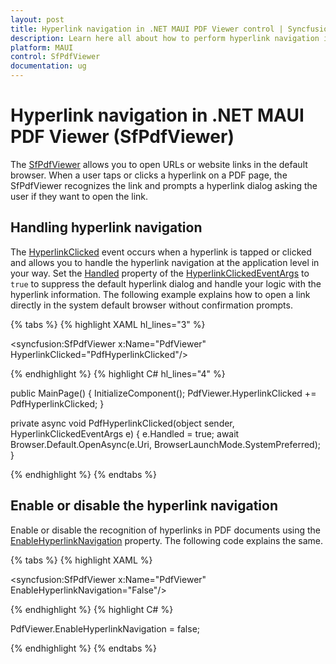 ```yaml
---
layout: post
title: Hyperlink navigation in .NET MAUI PDF Viewer control | Syncfusion
description: Learn here all about how to perform hyperlink navigation in the PDF documents using the Syncfusion<sup>®</sup> .NET MAUI PDF Viewer (SfPdfViewer).
platform: MAUI
control: SfPdfViewer
documentation: ug
---
```


# Hyperlink navigation in .NET MAUI PDF Viewer (SfPdfViewer)

The [SfPdfViewer](https://help.syncfusion.com/cr/maui/Syncfusion.Maui.PdfViewer.SfPdfViewer.html) allows you to open URLs or website links in the default browser. When a user taps or clicks a hyperlink on a PDF page, the SfPdfViewer recognizes the link and prompts a hyperlink dialog asking the user if they want to open the link.

## Handling hyperlink navigation

The [HyperlinkClicked](https://help.syncfusion.com/cr/maui/Syncfusion.Maui.PdfViewer.SfPdfViewer.html#Syncfusion_Maui_PdfViewer_SfPdfViewer_HyperlinkClicked) event occurs when a hyperlink is tapped or clicked and allows you to handle the hyperlink navigation at the application level in your way. Set the [Handled](https://help.syncfusion.com/cr/maui/Syncfusion.Maui.PdfViewer.HyperlinkClickedEventArgs.html#Syncfusion_Maui_PdfViewer_HyperlinkClickedEventArgs_Handled) property of the [HyperlinkClickedEventArgs](https://help.syncfusion.com/cr/maui/Syncfusion.Maui.PdfViewer.HyperlinkClickedEventArgs.html) to `true` to suppress the default hyperlink dialog and handle your logic with the hyperlink information. The following example explains how to open a link directly in the system default browser without confirmation prompts.

{% tabs %}
{% highlight XAML hl_lines="3" %}

<syncfusion:SfPdfViewer 
	x:Name="PdfViewer"
	HyperlinkClicked="PdfHyperlinkClicked"/>
			
{% endhighlight %}
{% highlight C# hl_lines="4" %}

public MainPage()
{
	InitializeComponent();
	PdfViewer.HyperlinkClicked += PdfHyperlinkClicked;
}

private async void PdfHyperlinkClicked(object sender, HyperlinkClickedEventArgs e)
{
	e.Handled = true;
	await Browser.Default.OpenAsync(e.Uri, BrowserLaunchMode.SystemPreferred);
}
	
{% endhighlight %}
{% endtabs %}

## Enable or disable the hyperlink navigation

Enable or disable the recognition of hyperlinks in PDF documents using the [EnableHyperlinkNavigation](https://help.syncfusion.com/cr/maui/Syncfusion.Maui.PdfViewer.SfPdfViewer.html#Syncfusion_Maui_PdfViewer_SfPdfViewer_EnableHyperlinkNavigation) property. The following code explains the same.

{% tabs %}
{% highlight XAML %}

<syncfusion:SfPdfViewer 
	x:Name="PdfViewer" 
	EnableHyperlinkNavigation="False"/>
			
{% endhighlight %}
{% highlight C# %}

PdfViewer.EnableHyperlinkNavigation = false;
	
{% endhighlight %}
{% endtabs %}